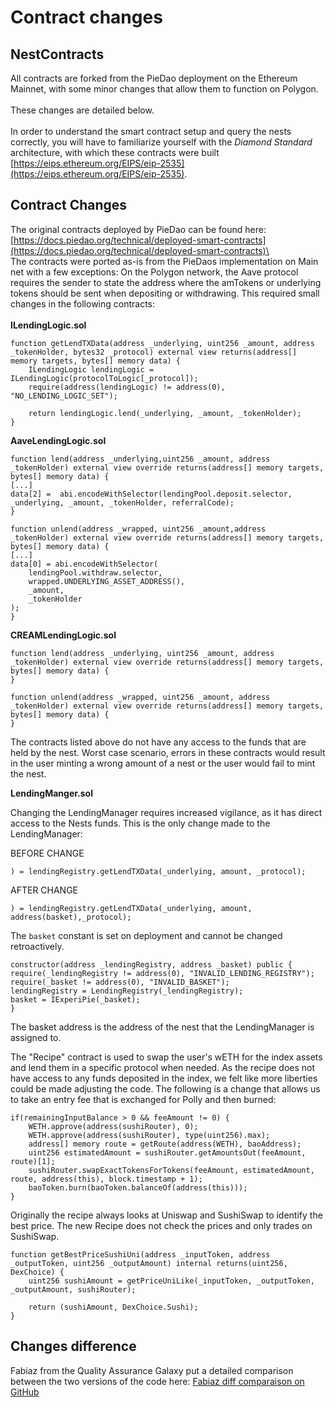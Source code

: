 # Contract changes

## NestContracts

All contracts are forked from the PieDao deployment on the Ethereum Mainnet, with some minor changes that allow them to function on Polygon.\
\
These changes are detailed below.\
\
In order to understand the smart contract setup and query the nests correctly, you will have to familiarize yourself with the _Diamond Standard_ architecture, with which these contracts were built [https://eips.ethereum.org/EIPS/eip-2535](https://eips.ethereum.org/EIPS/eip-2535).

## Contract Changes

The original contracts deployed by PieDao can be found here:\
[https://docs.piedao.org/technical/deployed-smart-contracts](https://docs.piedao.org/technical/deployed-smart-contracts)\
\
The contracts were ported as-is from the PieDaos implementation on Main net with a few exceptions: On the Polygon network, the Aave protocol requires the sender to state the address where the amTokens or underlying tokens should be sent when depositing or withdrawing. This required small changes in the following contracts:\
\
**ILendingLogic.sol**

```
function getLendTXData(address _underlying, uint256 _amount, address _tokenHolder, bytes32 _protocol) external view returns(address[] memory targets, bytes[] memory data) {
	ILendingLogic lendingLogic = ILendingLogic(protocolToLogic[_protocol]);
	require(address(lendingLogic) != address(0), "NO_LENDING_LOGIC_SET");

	return lendingLogic.lend(_underlying, _amount, _tokenHolder);
}
```

**AaveLendingLogic.sol**

```
function lend(address _underlying,uint256 _amount, address _tokenHolder) external view override returns(address[] memory targets, bytes[] memory data) {
[...]
data[2] =  abi.encodeWithSelector(lendingPool.deposit.selector, _underlying, _amount, _tokenHolder, referralCode);
}

function unlend(address _wrapped, uint256 _amount,address _tokenHolder) external view override returns(address[] memory targets, bytes[] memory data) {
[...]
data[0] = abi.encodeWithSelector(
	lendingPool.withdraw.selector,
	wrapped.UNDERLYING_ASSET_ADDRESS(),
	_amount,
	_tokenHolder
);
}
```

**CREAMLendingLogic.sol**

```
function lend(address _underlying, uint256 _amount, address _tokenHolder) external view override returns(address[] memory targets, bytes[] memory data) {
}

function unlend(address _wrapped, uint256 _amount, address _tokenHolder) external view override returns(address[] memory targets, bytes[] memory data) {
}
```

The contracts listed above do not have any access to the funds that are held by the nest. Worst case scenario, errors in these contracts would result in the user minting a wrong amount of a nest or the user would fail to mint the nest.

**LendingManger.sol**

Changing the LendingManager requires increased vigilance, as it has direct access to the Nests funds. This is the only change made to the LendingManager:

BEFORE CHANGE

```
) = lendingRegistry.getLendTXData(_underlying, amount, _protocol);
```

AFTER CHANGE

```
) = lendingRegistry.getLendTXData(_underlying, amount, address(basket),_protocol);
```

The `basket` constant is set on deployment and cannot be changed retroactively.

```
constructor(address _lendingRegistry, address _basket) public {
require(_lendingRegistry != address(0), "INVALID_LENDING_REGISTRY");
require(_basket != address(0), "INVALID_BASKET");
lendingRegistry = LendingRegistry(_lendingRegistry);
basket = IExperiPie(_basket);
}
```

The basket address is the address of the nest that the LendingManager is assigned to.

The "Recipe" contract is used to swap the user's wETH for the index assets and lend them in a specific protocol when needed. As the recipe does not have access to any funds deposited in the index, we felt like more liberties could be made adjusting the code. The following is a change that allows us to take an entry fee that is exchanged for Polly and then burned:

```
if(remainingInputBalance > 0 && feeAmount != 0) {
	WETH.approve(address(sushiRouter), 0);
	WETH.approve(address(sushiRouter), type(uint256).max);
	address[] memory route = getRoute(address(WETH), baoAddress);
	uint256 estimatedAmount = sushiRouter.getAmountsOut(feeAmount, route)[1];
	sushiRouter.swapExactTokensForTokens(feeAmount, estimatedAmount, route, address(this), block.timestamp + 1);
	baoToken.burn(baoToken.balanceOf(address(this)));    
}
```

Originally the recipe always looks at Uniswap and SushiSwap to identify the best price. The new Recipe does not check the prices and only trades on SushiSwap.

```
function getBestPriceSushiUni(address _inputToken, address _outputToken, uint256 _outputAmount) internal returns(uint256, DexChoice) {
	uint256 sushiAmount = getPriceUniLike(_inputToken, _outputToken, _outputAmount, sushiRouter);

	return (sushiAmount, DexChoice.Sushi);
}
```

## Changes difference

Fabiaz from the Quality Assurance Galaxy put a detailed comparison between the two versions of the code here: [Fabiaz diff comparaison on GitHub](https://github.com/fabiaz84/Polly-Contracts/commit/4e222df69a04c04c0b7b298e8e005704a58c0541)
